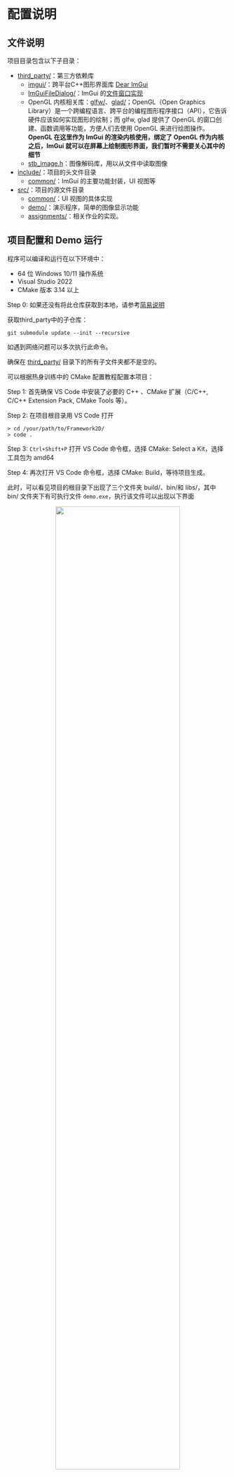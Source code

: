 # 配置说明

## 文件说明

项目目录包含以下子目录：
- [third_party/](./third_party/)：第三方依赖库
    - [imgui/](./third_party/imgui/)：跨平台C++图形界面库 [Dear ImGui](https://github.com/ocornut/imgui)
    - [ImGuiFileDialog/](./third_party/ImGuiFileDialog/)：ImGui 的[文件窗口实现](https://github.com/aiekick/ImGuiFileDialog)
    - OpenGL 内核相关库：[glfw/](./third_party/glfw/)、[glad/](./third_party/glad/)；OpenGL（Open Graphics Library）是一个跨编程语言、跨平台的编程图形程序接口（API），它告诉硬件应该如何实现图形的绘制；而 glfw, glad 提供了 OpenGL 的窗口创建、函数调用等功能，方便人们去使用 OpenGL 来进行绘图操作。**OpenGL 在这里作为 ImGui 的渲染内核使用，绑定了 OpenGL 作为内核之后，ImGui 就可以在屏幕上绘制图形界面，我们暂时不需要关心其中的细节**
    - [stb_image.h](./third_party/stb_image.h)：图像解码库，用以从文件中读取图像
- [include/](./include/)：项目的头文件目录
    - [common/](./include/common/)：ImGui 的主要功能封装，UI 视图等
- [src/](./src/)：项目的源文件目录
    - [common/](./src/common/)：UI 视图的具体实现
    - [demo/](./src/demo/)：演示程序，简单的图像显示功能
    - [assignments/](./src/assignments/)：相关作业的实现。

## 项目配置和 Demo 运行

程序可以编译和运行在以下环境中：
- 64 位 Windows 10/11 操作系统
- Visual Studio 2022
- CMake 版本 3.14 以上

Step 0:
如果还没有将此仓库获取到本地，请参考[简易说明](../Softwares/Github.md)

获取third_party中的子仓库：
```
git submodule update --init --recursive
```
如遇到网络问题可以多次执行此命令。

确保在 [third_party/](./third_party/) 目录下的所有子文件夹都不是空的。

可以根据热身训练中的 CMake 配置教程配置本项目：

Step 1: 首先确保 VS Code 中安装了必要的 C++ 、CMake 扩展（C/C++, C/C++ Extension Pack, CMake Tools 等）。

Step 2: 在项目根目录用 VS Code 打开

```shell
> cd /your/path/to/Framework2D/ 
> code .
```
Step 3: `Ctrl+Shift+P` 打开 VS Code 命令框，选择 CMake: Select a Kit，选择工具包为 amd64

Step 4: 再次打开 VS Code 命令框，选择 CMake: Build，等待项目生成。

此时，可以看见项目的根目录下出现了三个文件夹 build/、bin/和 libs/，其中 bin/ 文件夹下有可执行文件 `demo.exe`，执行该文件可以出现以下界面

<div align=center><img width = 75% src ="../Homeworks/1_mini_draw/documents/figs/demo_window.jpg"/></div align>

其中 File > Open Image File.. 可以打开文件对话框，选择 .jpg/.png 格式的图片显示

<div align=center><img width = 75% src ="../Homeworks/1_mini_draw/documents/figs/demo_framework.jpg"/></div align>

## 作业项目

作业一的项目生成在 `1_MiniDraw`，其中实现了直线段`Line`和矩形线框`Rect`的绘制，单击界面上方的按钮可以修改当前绘制的类型，拖动鼠标可以实现绘制。细节请参考 [作业一文档](../Homeworks/1_mini_draw/documents/README.md)。

<div align=center><img width = 75% src ="../Homeworks/1_mini_draw/documents/figs/demo_2.png"/></div align>


